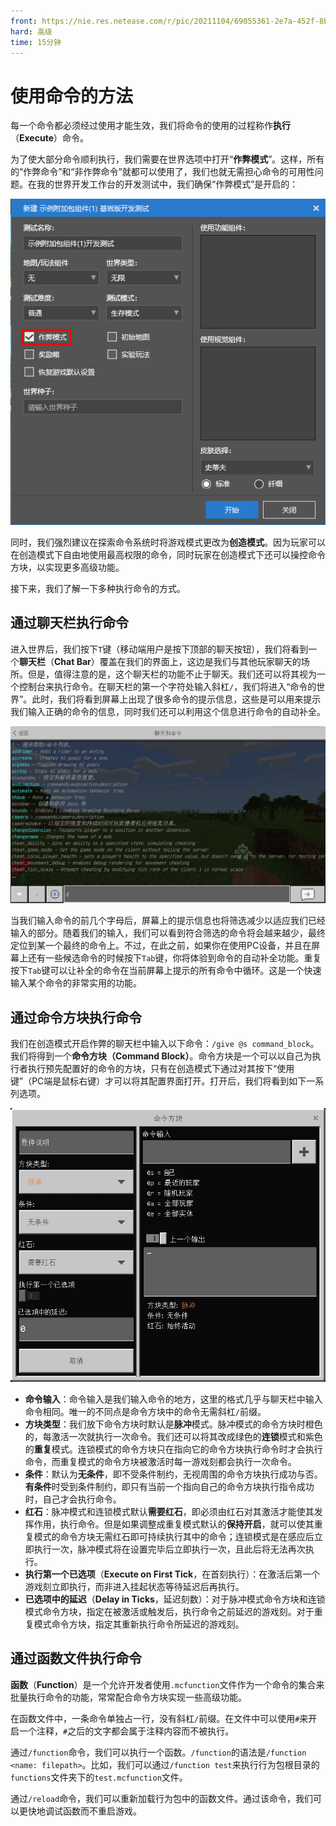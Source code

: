 ```yaml
---
front: https://nie.res.netease.com/r/pic/20211104/69055361-2e7a-452f-8b1a-f23e1262a03a.jpg
hard: 高级
time: 15分钟
---
```


# 使用命令的方法

每一个命令都必须经过使用才能生效，我们将命令的使用的过程称作**执行**（**Execute**）命令。

为了使大部分命令顺利执行，我们需要在世界选项中打开“**作弊模式**”。这样，所有的“作弊命令”和“非作弊命令”就都可以使用了，我们也就无需担心命令的可用性问题。在我的世界开发工作台的开发测试中，我们确保“作弊模式”是开启的：

![4.2_enable_cheat](./images/4.2_enable_cheat.png)

同时，我们强烈建议在探索命令系统时将游戏模式更改为**创造模式**。因为玩家可以在创造模式下自由地使用最高权限的命令，同时玩家在创造模式下还可以操控命令方块，以实现更多高级功能。

接下来，我们了解一下多种执行命令的方式。

## 通过聊天栏执行命令

进入世界后，我们按下`T`键（移动端用户是按下顶部的聊天按钮），我们将看到一个**聊天栏**（**Chat Bar**）覆盖在我们的界面上，这边是我们与其他玩家聊天的场所。但是，值得注意的是，这个聊天栏的功能不止于聊天。我们还可以将其视为一个控制台来执行命令。在聊天栏的第一个字符处输入斜杠`/`，我们将进入“命令的世界”。此时，我们将看到屏幕上出现了很多命令的提示信息，这些是可以用来提示我们输入正确的命令的信息，同时我们还可以利用这个信息进行命令的自动补全。

![输入`/`后出现的命令信息](./images/4.2_command_auto_complete.png)

当我们输入命令的前几个字母后，屏幕上的提示信息也将筛选减少以适应我们已经输入的部分。随着我们的输入，我们可以看到符合筛选的命令将会越来越少，最终定位到某一个最终的命令上。不过，在此之前，如果你在使用PC设备，并且在屏幕上还有一些候选命令的时候按下`Tab`键，你将体验到命令的自动补全功能。重复按下`Tab`键可以让补全的命令在当前屏幕上提示的所有命令中循环。这是一个快速输入某个命令的非常实用的功能。

## 通过命令方块执行命令

我们在创造模式开启作弊的聊天栏中输入以下命令：`/give @s command_block`。我们将得到一个**命令方块（Command Block）**。命令方块是一个可以以自己为执行者执行预先配置好的命令的方块，只有在创造模式下通过对其按下“使用键”（PC端是鼠标右键）才可以将其配置界面打开。打开后，我们将看到如下一系列选项。

![4.2_command_block_screen](./images/4.2_command_block_screen.png)

- **命令输入**：命令输入是我们输入命令的地方，这里的格式几乎与聊天栏中输入命令相同。唯一的不同点是命令方块中的命令无需斜杠`/`前缀。
- **方块类型**：我们放下命令方块时默认是**脉冲**模式。脉冲模式的命令方块时橙色的，每激活一次就执行一次命令。我们还可以将其改成绿色的**连锁**模式和紫色的**重复**模式。连锁模式的命令方块只在指向它的命令方块执行命令时才会执行命令，而重复模式的命令方块被激活时每一游戏刻都会执行一次命令。
- **条件**：默认为**无条件**，即不受条件制约，无视周围的命令方块执行成功与否。**有条件**时受到条件制约，即只有当前一个指向自己的命令方块执行指令成功时，自己才会执行命令。
- **红石**：脉冲模式和连锁模式默认**需要红石**，即必须由红石对其激活才能使其发挥作用，执行命令。但是如果调整成重复模式默认的**保持开启**，就可以使其重复模式的命令方块无需红石即可持续执行其中的命令；连锁模式是在感应后立即执行一次，脉冲模式将在设置完毕后立即执行一次，且此后将无法再次执行。
- **执行第一个已选项**（**Execute on First Tick**，在首刻执行）：在激活后第一个游戏刻立即执行，而非进入挂起状态等待延迟后再执行。
- **已选项中的延迟**（**Delay in Ticks**，延迟刻数）：对于脉冲模式命令方块和连锁模式命令方块，指定在被激活或触发后，执行命令之前延迟的游戏刻。对于重复模式命令方块，指定其重新执行命令所延迟的游戏刻。

## 通过函数文件执行命令

**函数**（**Function**）是一个允许开发者使用`.mcfunction`文件作为一个命令的集合来批量执行命令的功能，常常配合命令方块实现一些高级功能。

在函数文件中，一条命令单独占一行，没有斜杠`/`前缀。在文件中可以使用`#`来开启一个注释，`#`之后的文字都会属于注释内容而不被执行。

通过`/function`命令，我们可以执行一个函数。`/function`的语法是`/function <name: filepath>`。比如，我们可以通过`/function test`来执行行为包根目录的`functions`文件夹下的`test.mcfunction`文件。

通过`/reload`命令，我们可以重新加载行为包中的函数文件。通过该命令，我们可以更快地调试函数而不重启游戏。